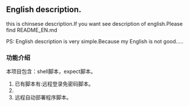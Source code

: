 ## English description.
this is chinsese description.If you want see description of english.Please find README\_EN.md

PS: English description is very simple.Because my English is not good.....

### 功能介绍
本项目包含：shell脚本，expect脚本。

1. 已有脚本有:远程登录免密码脚本。
2. 
2. 远程自动部署程序脚本。
		

